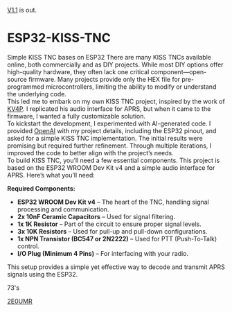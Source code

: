 [V1.1](https://github.com/user-attachments/assets/52b3a351-6084-44c8-89fe-4a8a270c14be) is out.
# ESP32-KISS-TNC
Simple KISS TNC bases on ESP32
There are many KISS TNCs available online, both commercially and as DIY projects. While most DIY options offer high-quality hardware, they often lack one critical component—open-source firmware. Many projects provide only the HEX file for pre-programmed microcontrollers, limiting the ability to modify or understand the underlying code.  
This led me to embark on my own KISS TNC project, inspired by the work of [KV4P](https://kv4p.com/quick_start.html). I replicated his audio interface for APRS, but when it came to the firmware, I wanted a fully customizable solution.  
To kickstart the development, I experimented with AI-generated code. I provided [OpenAI](https://chatgpt.com/) with my project details, including the ESP32 pinout, and asked for a simple KISS TNC implementation. The initial results were promising but required further refinement. Through multiple iterations, I improved the code to better align with the project’s needs.  
To build  KISS TNC, you’ll need a few essential components. This project is based on the ESP32 WROOM Dev Kit v4 and a simple audio interface for APRS. Here’s what you’ll need:  

**Required Components:**
- **ESP32 WROOM Dev Kit v4** – The heart of the TNC, handling signal processing and communication.  
- **2x 10nF Ceramic Capacitors** – Used for signal filtering.  
- **1x 1K Resistor** – Part of the circuit to ensure proper signal levels.  
- **3x 10K Resistors** – Used for pull-up and pull-down configurations.  
- **1x NPN Transistor (BC547 or 2N2222)** – Used for PTT (Push-To-Talk) control.  
- **I/O Plug (Minimum 4 Pins)** – For interfacing with your radio.  

This setup provides a simple yet effective way to decode and transmit APRS signals using the ESP32.

73's

[2E0UMR](2e0umr.me)

